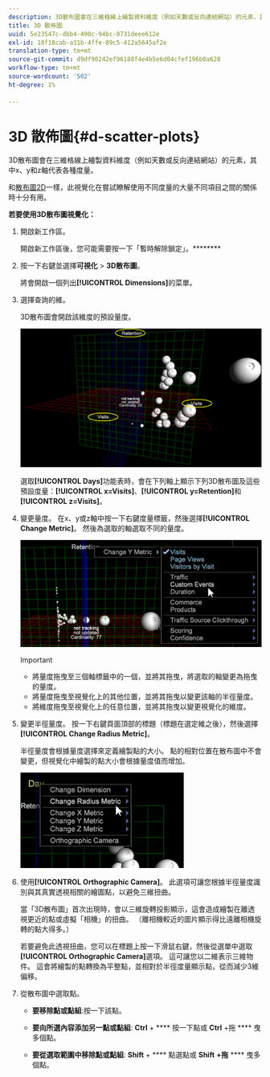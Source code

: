 ```yaml
---
description: 3D散布圖會在三維格線上繪製資料維度（例如天數或反向連結網站）的元素，其中x、y和z軸代表各種度量。
title: 3D 散佈圖
uuid: 5e23547c-dbb4-490c-94bc-0731deee612e
exl-id: 18f18cab-a31b-4ffe-89c5-412a5645af2e
translation-type: tm+mt
source-git-commit: d9df90242ef96188f4e4b5e6d04cfef196b0a628
workflow-type: tm+mt
source-wordcount: '502'
ht-degree: 1%

---
```


# 3D 散佈圖{#d-scatter-plots}

3D散布圖會在三維格線上繪製資料維度（例如天數或反向連結網站）的元素，其中x、y和z軸代表各種度量。

和[散布圖2D](https://docs.adobe.com/content/help/en/data-workbench/using/client/t-open-ins.html#Scatter_Plots)一樣，此視覺化在嘗試瞭解使用不同度量的大量不同項目之間的關係時十分有用。

**若要使用3D散布圖視覺化：**

1. 開啟新工作區。

   開啟新工作區後，您可能需要按一下「暫時解除鎖定」。********
1. 按一下右鍵並選擇&#x200B;**可視化** > **3D散布圖**。

   將會開啟一個列出&#x200B;**[!UICONTROL Dimensions]**&#x200B;的菜單。

1. 選擇查詢的維。

   3D散布圖會開啟該維度的預設量度。

   ![](assets/3D_main.png)

   選取&#x200B;**[!UICONTROL Days]**&#x200B;功能表時，會在下列軸上顯示下列3D散布圖及這些預設度量：**[!UICONTROL x=Visits]**、**[!UICONTROL y=Retention]**&#x200B;和&#x200B;**[!UICONTROL z=Visits]**。

1. 變更量度。 在x、y或z軸中按一下右鍵度量標籤，然後選擇&#x200B;**[!UICONTROL Change Metric]**。 然後為選取的軸選取不同的量度。

   ![](assets/3D_change.png)

   >[!IMPORTANT]
   >
   >
   >    
   >    
   >    * 將量度拖曳至三個軸標籤中的一個，並將其拖曳，將選取的軸變更為拖曳的量度。
   >    * 將量度拖曳至視覺化上的其他位置，並將其拖曳以變更該軸的半徑量度。
   >    * 將維度拖曳至視覺化上的任意位置，並將其拖曳以變更視覺化的維度。


1. 變更半徑量度。 按一下右鍵頁面頂部的標題（標題在選定維之後），然後選擇&#x200B;**[!UICONTROL Change Radius Metric]**。

   半徑量度會根據量度選擇來定義繪製點的大小。 點的相對位置在散布圖中不會變更，但視覺化中繪製的點大小會根據量度值而增加。

   ![](assets/3D_change_radius.png)

1. 使用&#x200B;**[!UICONTROL Orthographic Camera]**。 此選項可讓您根據半徑量度識別與其真實透視相關的繪圖點，以避免三維扭曲。

   當「3D散布圖」首次出現時，會以三維旋轉投影顯示，這會造成繪製在離透視更近的點或虛擬「相機」的扭曲。 （離相機較近的圖片顯示得比遠離相機旋轉的點大得多。）

   若要避免此透視扭曲，您可以在標題上按一下滑鼠右鍵，然後從選單中選取&#x200B;**[!UICONTROL Orthographic Camera]**&#x200B;選項。 這可讓您以二維表示三維物件。 這會將繪製的點轉換為平整點，並相對於半徑度量顯示點，從而減少3維偏移。

1. 從散布圖中選取點。

   * **要移除點或點組**:按一下該點。
   * **要向所選內容添加另一點或點組**: **Ctrl** + **** 按一下點或 **Ctrl** +拖 **** 曳多個點。

   * **要從選取範圍中移除點或點組**: **Shift** + **** 點選點或 **Shift** **+拖** **** 曳多個點。

<!-- <a id="section_9C30F9799F1440F09278327002E6B47A"></a> -->
